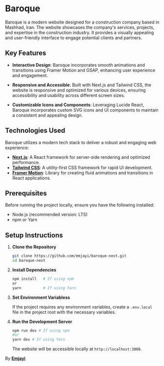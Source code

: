 # Baroque

Baroque is a modern website designed for a construction company based in Mashhad, Iran. The website showcases the company's services, projects, and expertise in the construction industry. It provides a visually appealing and user-friendly interface to engage potential clients and partners.

## Key Features

- **Interactive Design**: Baroque incorporates smooth animations and transitions using Framer Motion and GSAP, enhancing user experience and engagement.
  
- **Responsive and Accessible**: Built with Next.js and Tailwind CSS, the website is responsive and optimized for various devices, ensuring accessibility and usability across different screen sizes.
  
- **Customizable Icons and Components**: Leveraging Lucide React, Baroque incorporates custom SVG icons and UI components to maintain a consistent and appealing design.

## Technologies Used

Baroque utilizes a modern tech stack to deliver a robust and engaging web experience:

- [**Next.js**](https://nextjs.org/): A React framework for server-side rendering and optimized performance.
- [**Tailwind CSS**](https://tailwindcss.com/): A utility-first CSS framework for rapid UI development.
- [**Framer Motion**](https://www.framer.com/motion/): Library for creating fluid animations and transitions in React applications.

## Prerequisites

Before running the project locally, ensure you have the following installed:

- Node.js (recommended version: LTS)
- npm or Yarn

## Setup Instructions

1. **Clone the Repository**

   ```bash
   git clone https://github.com/emjayi/baroque-next.git
   cd baroque-next
 2. **Install Dependencies**
	```bash
	npm install   # If using npm
	or
	yarn          # If using Yarn
	```
 3. **Set Environment Variabless**
    
	If the project requires any environment variables, create a `.env.local` file in the project root with the necessary variables.
 5. **Run the Development Server**
	```bash
	npm run dev # If using npm  
	#or 
	yarn dev # If using Yarn
	```
	The website will be accessible locally at `http://localhost:3000`.


By [**Emjayi**](https://emjayi.ir/)
